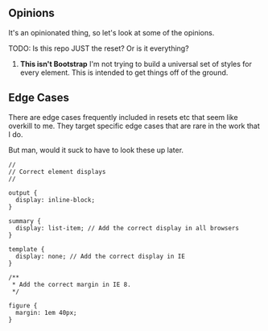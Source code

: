## Opinions

It's an opinionated thing, so let's look at some of the opinions.

TODO: Is this repo JUST the reset? Or is it everything?

1. **This isn't Bootstrap** I'm not trying to build a universal set of styles for every element. This is intended to get things off of the ground.

## Edge Cases

There are edge cases frequently included in resets etc that seem like overkill to me. They target specific edge cases that are rare in the work that I do.

But man, would it suck to have to look these up later.

```
//
// Correct element displays
//

output {
  display: inline-block;
}

summary {
  display: list-item; // Add the correct display in all browsers
}

template {
  display: none; // Add the correct display in IE
}

/**
 * Add the correct margin in IE 8.
 */

figure {
  margin: 1em 40px;
}
```
